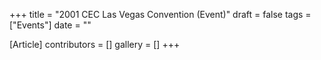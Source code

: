 +++
title = "2001 CEC Las Vegas Convention (Event)"
draft = false
tags = ["Events"]
date = ""

[Article]
contributors = []
gallery = []
+++